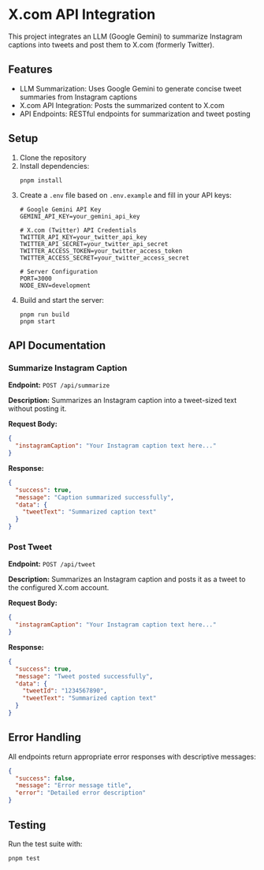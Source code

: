 # X.com API Integration

This project integrates an LLM (Google Gemini) to summarize Instagram captions into tweets and post them to X.com (formerly Twitter).

## Features

- LLM Summarization: Uses Google Gemini to generate concise tweet summaries from Instagram captions
- X.com API Integration: Posts the summarized content to X.com
- API Endpoints: RESTful endpoints for summarization and tweet posting

## Setup

1. Clone the repository
2. Install dependencies:
   ```
   pnpm install
   ```
3. Create a `.env` file based on `.env.example` and fill in your API keys:
   ```
   # Google Gemini API Key
   GEMINI_API_KEY=your_gemini_api_key

   # X.com (Twitter) API Credentials
   TWITTER_API_KEY=your_twitter_api_key
   TWITTER_API_SECRET=your_twitter_api_secret
   TWITTER_ACCESS_TOKEN=your_twitter_access_token
   TWITTER_ACCESS_SECRET=your_twitter_access_secret

   # Server Configuration
   PORT=3000
   NODE_ENV=development
   ```
4. Build and start the server:
   ```
   pnpm run build
   pnpm start
   ```

## API Documentation

### Summarize Instagram Caption

**Endpoint:** `POST /api/summarize`

**Description:** Summarizes an Instagram caption into a tweet-sized text without posting it.

**Request Body:**
```json
{
  "instagramCaption": "Your Instagram caption text here..."
}
```

**Response:**
```json
{
  "success": true,
  "message": "Caption summarized successfully",
  "data": {
    "tweetText": "Summarized caption text"
  }
}
```

### Post Tweet

**Endpoint:** `POST /api/tweet`

**Description:** Summarizes an Instagram caption and posts it as a tweet to the configured X.com account.

**Request Body:**
```json
{
  "instagramCaption": "Your Instagram caption text here..."
}
```

**Response:**
```json
{
  "success": true,
  "message": "Tweet posted successfully",
  "data": {
    "tweetId": "1234567890",
    "tweetText": "Summarized caption text"
  }
}
```

## Error Handling

All endpoints return appropriate error responses with descriptive messages:

```json
{
  "success": false,
  "message": "Error message title",
  "error": "Detailed error description"
}
```

## Testing

Run the test suite with:

```
pnpm test
```